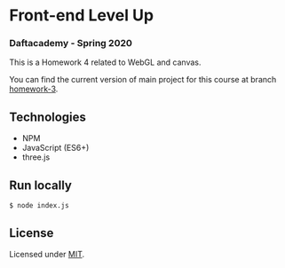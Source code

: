 # Front-end Level Up
### Daftacademy - Spring 2020
This is a Homework 4 related to WebGL and canvas.

You can find the current version of main project for this course at branch 
[homework-3](https://github.com/jayjamesjay/frontend-levelup/tree/homework-3).

## Technologies 
- NPM
- JavaScript (ES6+) 
- three.js

## Run locally

```
$ node index.js
```

## License

Licensed under [MIT](https://github.com/jayjamesjay/frontend-levelup/blob/master/LICENSE).